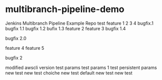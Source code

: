 # multibranch-pipeline-demo
Jenkins Multibranch Pipeline Example Repo 
test  feature 1 2 3 4
bugfix.1
bugfix 1.1
bugfix 1.2
bufix 1.3
feature 2
feature 3
bugfix 1.4

bugfix 2.0

feature 4
feature 5

bugfix 2

modified awscli version
test params
test params 1
test persistent params
new test
new test choiche
new test default
new test
new test